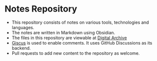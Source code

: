 # Notes Repository

- This repository consists of notes on various tools, technologies and languages.
- The notes are written in Markdown using Obsidian.
- The files in this repository are viewable at [Digital Archive](https://notes.davidvarghese.net)
- [Giscus](https://giscus.app) is used to enable comments. It uses GitHub Discussions as its backend.
- Pull requests to add new content to the repository as welcome.
